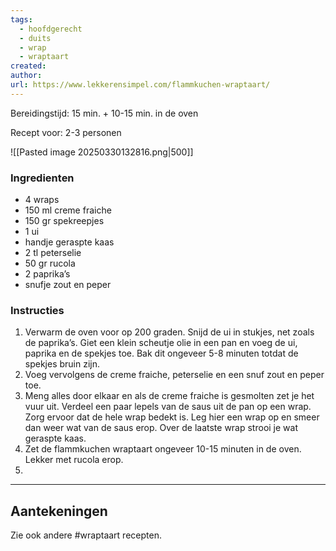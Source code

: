 ```yaml
---
tags:
  - hoofdgerecht
  - duits
  - wrap
  - wraptaart
created: 
author: 
url: https://www.lekkerensimpel.com/flammkuchen-wraptaart/
---
```

Bereidingstijd: 15 min. + 10-15 min. in de oven

Recept voor: 2-3 personen

![[Pasted image 20250330132816.png|500]]

### Ingredienten

- 4 wraps
- 150 ml creme fraiche
- 150 gr spekreepjes
- 1 ui
- handje geraspte kaas
- 2 tl peterselie
- 50 gr rucola
- 2 paprika’s
- snufje zout en peper

### Instructies

1. Verwarm de oven voor op 200 graden. Snijd de ui in stukjes, net zoals de paprika’s. Giet een klein scheutje olie in een pan en voeg de ui, paprika en de spekjes toe. Bak dit ongeveer 5-8 minuten totdat de spekjes bruin zijn.
2. Voeg vervolgens de creme fraiche, peterselie en een snuf zout en peper toe.
3. Meng alles door elkaar en als de creme fraiche is gesmolten zet je het vuur uit. Verdeel een paar lepels van de saus uit de pan op een wrap. Zorg ervoor dat de hele wrap bedekt is. Leg hier een wrap op en smeer dan weer wat van de saus erop. Over de laatste wrap strooi je wat geraspte kaas.
4. Zet de flammkuchen wraptaart ongeveer 10-15 minuten in de oven. Lekker met rucola erop.
5. 

-----

## Aantekeningen

Zie ook andere #wraptaart recepten.